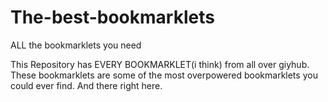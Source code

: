 # The-best-bookmarklets
ALL the bookmarklets you need




This Repository has EVERY BOOKMARKLET(i think) from all over giyhub.
These bookmarklets are some of the most overpowered bookmarklets you could ever find.
And there right here.
